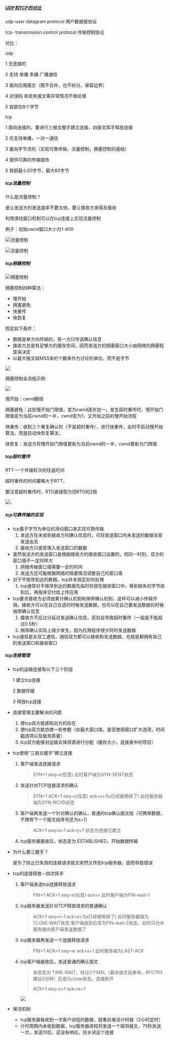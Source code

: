 ##### [UDP和TCP的对比]()

udp-user datagram protocol 用户数据报协议

tcp- transmission control protocol 传输控制协议

对比：

udp

1 无连接的

2  支持 单播 多播 广播通信

3 面向应用报文（既不合并，也不拆分，保留边界）

4 对误码 和丢失报文等异常情况不做处理

5 首部仅8个字节

tcp

1 面向连接的，要进行三报文握手建立连接，四报文挥手释放连接

2  仅支持单播，一对一通信

3  面向字节流的（实现可靠传输，流量控制，拥塞控制的基础）

4 提供可靠的传输服务

5 首部最小20字节，最大60字节



##### tcp流量控制

什么是流量控制？

是让发送方的发送速率不要太快，要让接收方来得及接收

利用滑动窗口机制可以在tcp连接上实现流量控制

例子：初始cwnd窗口大小为1-400

![流量控制](../img/flow-control.jpg)



![流量控制](../img/fc2.jpg)



##### tcp拥塞控制

![拥塞控制](../img/yskz.jpg)

 拥塞控制四种算法：

+ 慢开始
+ 拥塞避免
+ 快重传
+ 快恢复

假定如下条件：

+ 数据是单方向传输的，另一方只传送确认信息
+ 接收方总是有足够大的缓存空间，因而发送方的拥塞窗口大小由网络的拥塞程度来决定
+ 以最大报文段MSS来的个数来作为讨论的单位，而不是字节

![](../img/y1.jpg)



拥塞控制全流程示例

![](../img/y2.jpg)

慢开始：cwnd翻倍

拥塞避免：达到慢开始门限值，变为cwnd逐步加一，发生超时重传时，慢开始门限值变为当前cwnd的一半，cwnd变为1，又开始之前的慢开始流程

快重传：收到三个重复确认时（不是超时重传），进行快重传，此时不启动慢开始算法，而是启动快恢复算法，

快恢复：发送方将慢开始门限值更新为当前cwnd的一半，cwnd更新为门限值



##### tcp超时重传

RTT-一个传输轮次的往返时间

超时重传的时间要略大于RTT，

要注意超时重传时，RTO直接取为旧RTO的2倍

![](../img/RTO.jpg)、



##### tcp可靠传输的实现

+ tcp基于字节为单位的滑动窗口来实现可靠传输
  1. 发送方在未收到接收方的确认信息时，可将发送窗口内未发送的数据全部发送出去
  2. 接收方只接受落入发送窗口的数据
+ 虽然发送方的发送窗口是根据接收方的接收窗口设置的，但同一时刻，双方的窗口值不一定同样大
  1. 网络传输窗口值需要一定的时间
  2. 发送方还可能根据网络的阻塞情况调整自己的窗口值
+ 对于不按序到达的数据，tcp并未规定如何处理
  1. tcp通常对不按序到达的数据先临时存放在接收窗口中，等到缺失的字节收到后，再按序交付给上传应用
+ tcp要求接收方必须由累计确认机制和捎带确认机制，这样可以减小传输开销，接收方可以在自己合适的时候发送数据，也可以在自己要发送数据的时候捎带确认信息
  1. 接收方不应过分延迟发送确认信息，否则会导致超时重传（一般是不能超过0.5秒）
  2. 捎带确认实际上很少发生，因为应用程序很少同时发送数据
+ tcp通信是全双工通信，通信双方都可以接收和发送数据，也就是都拥有自己的发送窗口和接收窗口

##### tcp连接管理

+ tcp的运输连接有以下三个阶段

  1 建立tcp连接

  2 数据传输

  3 释放tcp连接

+ 连接管理主要解决的问题

  1.  使tcp双方能感知对方的存在
  2.  使tcp双方能协商一些参数（如最大窗口值，是否使用窗口扩大选项，时间戳选项以及服务质量）
  3.  tcp双方能够对运输实体资源进行分配（缓存大小，连接表中的项目）

+ tcp使用“三报文握手”建立连接

  1. 客户端发送连接请求   

     > SYN=1 seq=x(任意)   此时客户端为SYN-SENT状态

  2. 发送针对TCP连接请求的确认

     > SYN=1 ACK=1 seq=y(任意)  ack=x+1(x已经被用掉了)    此时服务器端为SYN-RCVD状态

  3. 客户端再发送一个针对确认的确认，普通的tcp确认报文段（可携带数据，不携带下一个报文段序号还为x+1）

     > ACK=1 seq=x+1  ack=y+1    状态为连接已建立  

  4. tcp服务器接收后，状态变为 ESTABLISHED，开始数据传输

+ 为什么要三握手？

  是为了防止已失效的连接请求报文突然又传到tcp服务器，因而导致错误

+ tcp的连接释放--四次挥手

  1. 客户端发送tcp连接释放请求   

     > FIN=1  ACK=1 seq=x(任意) ack=v   此时客户端为FIN-wait-1

  2. tcp服务器发送针对TCP释放请求的普通确认

     >  ACK=1 seq=v+1  ack=x+1(x已经被用掉了)    此时服务器端为CLOSE-WAIT状态   客户端收到后变为FIN-wait-2状态，此时只允许服务器向客户端发送数据了

  3. tcp服务器再发送一个连接释放请求  

     > FIN=1  ACK=1 seq=w  ack=x+1 此时服务端为LAST-ACK

  4. tcp客户端接收后，发送普通的确认报文

     > 状态变为 TIME-WAIT，经过2个MSL（最长报文段寿命，RFC793建议2分钟）后变为close状态，连接断开
     >
     > ACK=1 seq=x+1 ack=w+1

     ![](../img/release.jpg)

+ 保活机制

  + tcp服务器每收到一次客户进程的数据，就重启保活计时器（2小时定时）
  + 计时周期内未收到数据，tcp服务器进程将发送一个探测报文，75秒发送一次，发送10后，还没有响应，则关闭这个连接





